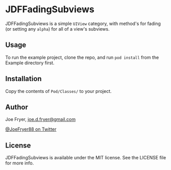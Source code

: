 # JDFFadingSubviews

JDFFadingSubviews is a simple `UIView` category, with method's for fading (or setting any `alpha`) for all of a view's subviews.
## Usage

To run the example project, clone the repo, and run `pod install` from the Example directory first.

## Installation

Copy the contents of `Pod/Classes/` to your project.

## Author

Joe Fryer, joe.d.fryer@gmail.com

[@JoeFryer88 on Twitter](https://twitter.com/joefryer88)

## License

JDFFadingSubviews is available under the MIT license. See the LICENSE file for more info.

